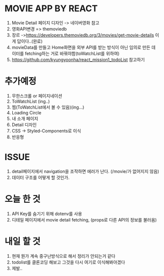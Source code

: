 # MOVIE APP BY REACT

 1. Movie Detail 페이지 디자인 -> 네이버영화 참고
 2. 영화API변경 => themoviedb
 3. 장르 ->https://developers.themoviedb.org/3/movies/get-movie-details 이게 답이다..(완료)
 4. movieData를 만들고 Home화면을 외부 API를 받는 방식이 아닌 임의로 만든 데이터를 fetching하는 거로 바꿔야함(toWatchList를 위하여)
 5. https://github.com/kyungyoonha/react_mission1_todoList 참고하기



# 추가예정
 1. 무한스크롤 or 페이지네이션
 2. ToWatchList (ing..)
 3. 찜(ToWatchList에서 볼 수 있음)(ing...)
 4. Loading Circle
 5. 내 소개 페이지
 6. Detail 디자인
 7. CSS ->  Styled-Components로 이식
 8. 반응형



# ISSUE
 1. detail페이지에서 navigation을 조작하면 에러가 난다. (/movie/가 없어지지 않음)
 2. 데이터 구조를 어떻게 할 것인가.


# 오늘 한 것
  1. API Key를 숨기기 위해 dotenv를 사용
  2. 디테일 페이지에서 movie detail fetching, (props로 다른 API의 정보를 불러옴)

# 내일 할 것
  1. 현재 뭔가 계속 중구난방식으로 해서 정리가 안되는거 같다
  2. todolist를 클론코딩 해보고 그것을 다시 여기로 이식해봐야겠다
  3. 제발..